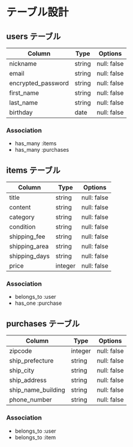 # テーブル設計

## users テーブル

| Column             | Type   | Options     |
| ------------------ | ------ | ----------- |
| nickname           | string | null: false |
| email              | string | null: false |
| encrypted_password | string | null: false |
| first_name         | string | null: false |
| last_name          | string | null: false |
| birthday           | date   | null: false |

### Association
- has_many :items
- has_many :purchases

## items テーブル

| Column             | Type   | Options     |
| ------------------ | ------ | ----------- |
| title              | string | null: false |
| content            | string | null: false |
| category           | string | null: false |
| condition          | string | null: false |
| shipping_fee       | string | null: false |
| shipping_area      | string | null: false |
| shipping_days      | string | null: false |
| price              | integer| null: false |

### Association

- belongs_to :user
- has_one    :purchase


## purchases テーブル
| Column             | Type   | Options     |
| ------------------ | ------ | ----------- |
| zipcode            | integer| null: false |
| ship_prefecture    | string | null: false |
| ship_city          | string | null: false |
| ship_address       | string | null: false |
| ship_name_building | string | null: false |
| phone_number       | string | null: false |

### Association

- belongs_to :user
- belongs_to :item